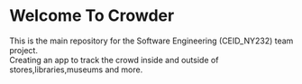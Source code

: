 # Welcome To Crowder
This is the main repository for the Software Engineering (CEID_NΥ232) team project.  
Creating an app to track the crowd inside and outside of stores,libraries,museums and more.
